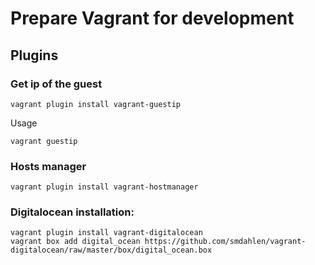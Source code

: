 # Prepare Vagrant for development

## Plugins

### Get ip of the guest

    vagrant plugin install vagrant-guestip
    
Usage    
    
    vagrant guestip

### Hosts manager 

    vagrant plugin install vagrant-hostmanager


### Digitalocean installation:

    vagrant plugin install vagrant-digitalocean
    vagrant box add digital_ocean https://github.com/smdahlen/vagrant-digitalocean/raw/master/box/digital_ocean.box
